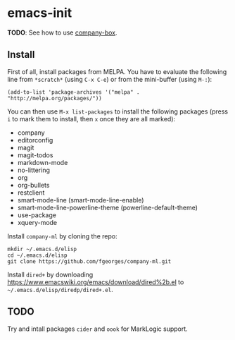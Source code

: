 # emacs-init

**TODO**: See how to use [company-box](https://github.com/sebastiencs/company-box).

## Install

First of all, install packages from MELPA.  You have to evaluate the following
line from `*scratch*` (using `C-x C-e`) or from the mini-buffer (using `M-:`):

    (add-to-list 'package-archives '("melpa" . "http://melpa.org/packages/"))

You can then use `M-x list-packages` to install the following packages (press
`i` to mark them to install, then `x` once they are all marked):

- company
- editorconfig
- magit
- magit-todos
- markdown-mode
- no-littering
- org
- org-bullets
- restclient
- smart-mode-line                    (smart-mode-line-enable)
- smart-mode-line-powerline-theme    (powerline-default-theme)
- use-package
- xquery-mode

Install `company-ml` by cloning the repo:

    mkdir ~/.emacs.d/elisp
    cd ~/.emacs.d/elisp
    git clone https://github.com/fgeorges/company-ml.git

Install `dired+` by downloading https://www.emacswiki.org/emacs/download/dired%2b.el
to `~/.emacs.d/elisp/diredp/dired+.el`.

## TODO

Try and intall packages `cider` and `oook` for MarkLogic support.

